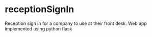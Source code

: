 # receptionSignIn
Reception sign in for a company to use at their front desk. Web app implemented using python flask 
